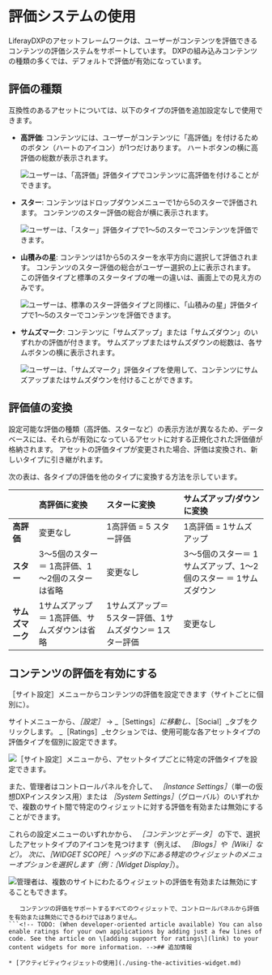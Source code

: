 # 評価システムの使用

LiferayDXPのアセットフレームワーク<!-- TODO: 利用可能な場合はアセットフレームワークの記事へのリンクを追加  -->は、ユーザーがコンテンツを評価できるコンテンツの評価システムをサポートしています。 DXPの組み込みコンテンツの種類の多くでは、デフォルトで評価が有効になっています。

<a name="評価の種類" />

## 評価の種類

互換性のあるアセットについては、以下のタイプの評価を追加設定なしで使用できます。

* **高評価**: コンテンツには、ユーザーがコンテンツに「高評価」を付けるためのボタン（ハートのアイコン）が1つだけあります。 ハートボタンの横に高評価の総数が表示されます。

    ![ユーザーは、「高評価」評価タイプでコンテンツに高評価を付けることができます。](./using-the-ratings-system/images/01.png)

* **スター**: コンテンツはドロップダウンメニューで1から5のスターで評価されます。 コンテンツのスター評価の総合が横に表示されます。

    ![ユーザーは、「スター」評価タイプで1〜5のスターでコンテンツを評価できます。](./using-the-ratings-system/images/02.png)

* **山積みの星**: コンテンツは1から5のスターを水平方向に選択して評価されます。 コンテンツのスター評価の総合がユーザー選択の上に表示されます。 この評価タイプと標準のスタータイプの唯一の違いは、画面上での見え方のみです。

    ![ユーザーは、標準のスター評価タイプと同様に、「山積みの星」評価タイプで1〜5のスターでコンテンツを評価できます。](./using-the-ratings-system/images/03.png)

* **サムズマーク**: コンテンツに「サムズアップ」または「サムズダウン」のいずれかの評価が付きます。 サムズアップまたはサムズダウンの総数は、各サムボタンの横に表示されます。

    ![ユーザーは、「サムズマーク」評価タイプを使用して、コンテンツにサムズアップまたはサムズダウンを付けることができます。](./using-the-ratings-system/images/04.png)

<a name="評価値の変換" />

## 評価値の変換

設定可能な評価の種類（高評価、スターなど）の表示方法が異なるため、データベースには、それらが有効になっているアセットに対する正規化された評価値が格納されます。 アセットの評価タイプが変更された場合、評価は変換され、新しいタイプに引き継がれます。

次の表は、各タイプの評価を他のタイプに変換する方法を示しています。

|            | **高評価に変換**                 | **スターに変換**                      | **サムズアップ/ダウンに変換**                    |
| :--- | :--- | :--- | :--- |
| **高評価**    | 変更なし                       | 1高評価 = 5 スター評価                  | 1高評価 = 1サムズアップ                       |
| **スター**    | 3～5個のスター＝ 1高評価、1～2個のスターは省略 | 変更なし                            | 3～5個のスター＝ 1サムズアップ、1～2個のスター ＝ 1サムズダウン |
| **サムズマーク** | 1サムズアップ＝ 1高評価、サムズダウンは省略    | 1サムズアップ＝ 5スター評価、1サムズダウン＝ 1スター評価 | 変更なし                                 |

<a name="コンテンツの評価を有効にする" />

## コンテンツの評価を有効にする

［サイト設定］メニューからコンテンツの評価を設定できます（サイトごとに個別に）。

サイトメニューから、_［設定］_ &rarr; _［Settings］_に移動し、_［Social］_タブをクリックします。 _［Ratings］_セクションでは、使用可能な各アセットタイプの評価タイプを個別に設定できます。

![［サイト設定］メニューから、アセットタイプごとに特定の評価タイプを設定できます。](./using-the-ratings-system/images/05.png)

また、管理者はコントロールパネルを介して、 _［Instance Settings］_（単一の仮想DXPインスタンス用）または _［System Settings］_（グローバル）のいずれかで、複数のサイト間で特定のウィジェットに対する評価を有効または無効にすることができます。

これらの設定メニューのいずれかから、 _［コンテンツとデータ］_ の下で、選択したアセットタイプのアイコンを見つけます（例えば、 _［Blogs］_や_［Wiki］_など）。 次に、_［WIDGET SCOPE］_ヘッダの下にある特定のウィジェットのメニューオプションを選択します（例：_［Widget Display］_）。

![管理者は、複数のサイトにわたるウィジェットの評価を有効または無効にすることもできます。](./using-the-ratings-system/images/06.png)

```{note}
   コンテンツの評価をサポートするすべてのウィジェットで、コントロールパネルから評価を有効または無効にできるわけではありません。
```<!-- TODO: (When developer-oriented article available) You can also enable ratings for your own applications by adding just a few lines of code. See the article on \[adding support for ratings\](link) to your content widgets for more information. -->## 追加情報

* [アクティビティウィジェットの使用](./using-the-activities-widget.md)
